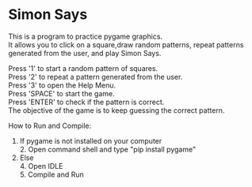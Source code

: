 # Simon Says 

This is a program to practice pygame graphics. <br />
It allows you to click on a square,draw random patterns, repeat patterns generated from the user, and play Simon Says.

Press '1' to start a random pattern of squares. <br />
Press '2' to repeat a pattern generated from the user.<br />
Press '3' to open the Help Menu.<br />
Press 'SPACE' to start the game.<br />
Press 'ENTER' to check if the pattern is correct.<br />
The objective of the game is to keep guessing the correct pattern.<br />


How to Run and Compile: <br />
  1. If pygame is not installed on your computer  <br />
      2. Open command shell and type "pip install pygame"  <br />
  3. Else  <br />
      4. Open IDLE  <br />
      5. Compile and Run  <br />


